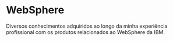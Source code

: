 # WebSphere

Diversos conhecimentos adquiridos ao longo da minha experiência profissional com os produtos relacionados ao WebSphere da IBM.
